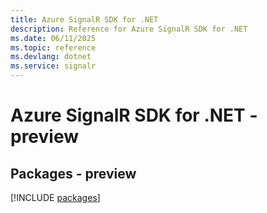 ```yaml
---
title: Azure SignalR SDK for .NET
description: Reference for Azure SignalR SDK for .NET
ms.date: 06/11/2025
ms.topic: reference
ms.devlang: dotnet
ms.service: signalr
---
```

# Azure SignalR SDK for .NET - preview
## Packages - preview
[!INCLUDE [packages](signalr-index.md)]